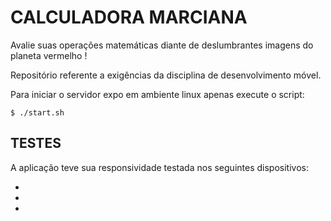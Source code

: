 # CALCULADORA MARCIANA

Avalie suas operações matemáticas diante de deslumbrantes imagens do planeta vermelho !

Repositório referente a exigências da disciplina
de desenvolvimento móvel.

Para iniciar o servidor expo em ambiente linux apenas execute
o script:

```
$ ./start.sh
```

## TESTES

A aplicação teve sua responsividade testada nos seguintes
dispositivos:

<ul>
    <li>  </li>
    <li>  </li>
    <li>  </li>
</ul>

